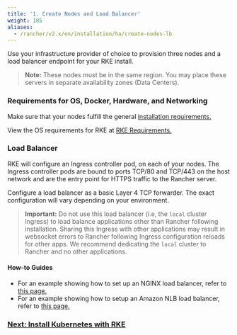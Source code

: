```yaml
---
title: '1. Create Nodes and Load Balancer'
weight: 185
aliases:
  - /rancher/v2.x/en/installation/ha/create-nodes-lb
---
```


Use your infrastructure provider of choice to provision three nodes and a load balancer endpoint for your RKE install.

> **Note:** These nodes must be in the same region. You may place these servers in separate availability zones (Data Centers).

### Requirements for OS, Docker, Hardware, and Networking

Make sure that your nodes fulfill the general [installation requirements.]({{<baseurl>}}/rancher/v2.x/en/installation/requirements/)

View the OS requirements for RKE at [RKE Requirements.]({{<baseurl>}}/rke/latest/en/os/)

### Load Balancer

RKE will configure an Ingress controller pod, on each of your nodes. The Ingress controller pods are bound to ports TCP/80 and TCP/443 on the host network and are the entry point for HTTPS traffic to the Rancher server.

Configure a load balancer as a basic Layer 4 TCP forwarder. The exact configuration will vary depending on your environment.

> **Important:**
> Do not use this load balancer (i.e, the `local` cluster Ingress) to load balance applications other than Rancher following installation. Sharing this Ingress with other applications may result in websocket errors to Rancher following Ingress configuration reloads for other apps. We recommend dedicating the `local` cluster to Rancher and no other applications.

#### How-to Guides

- For an example showing how to set up an NGINX load balancer, refer to [this page.]({{<baseurl>}}/rancher/v2.x/en/installation/k8s-install/create-nodes-lb/nginx/)
- For an example showing how to setup an Amazon NLB load balancer, refer to [this page.]({{<baseurl>}}/rancher/v2.x/en/installation/k8s-install/create-nodes-lb/nlb/)

### [Next: Install Kubernetes with RKE]({{<baseurl>}}/rancher/v2.x/en/installation/k8s-install/kubernetes-rke/)
